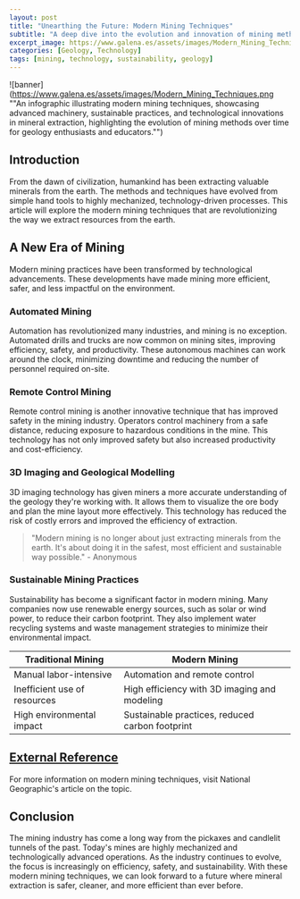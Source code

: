 ```yaml
---
layout: post
title: "Unearthing the Future: Modern Mining Techniques"
subtitle: "A deep dive into the evolution and innovation of mining methods, from traditional practices to modern marvels."
excerpt_image: https://www.galena.es/assets/images/Modern_Mining_Techniques.png
categories: [Geology, Technology]
tags: [mining, technology, sustainability, geology]
---
```


![banner](https://www.galena.es/assets/images/Modern_Mining_Techniques.png ""An infographic illustrating modern mining techniques, showcasing advanced machinery, sustainable practices, and technological innovations in mineral extraction, highlighting the evolution of mining methods over time for geology enthusiasts and educators."")

## **Introduction**

From the dawn of civilization, humankind has been extracting valuable minerals from the earth. The methods and techniques have evolved from simple hand tools to highly mechanized, technology-driven processes. This article will explore the modern mining techniques that are revolutionizing the way we extract resources from the earth.

## **A New Era of Mining**

Modern mining practices have been transformed by technological advancements. These developments have made mining more efficient, safer, and less impactful on the environment.

### **Automated Mining**

Automation has revolutionized many industries, and mining is no exception. Automated drills and trucks are now common on mining sites, improving efficiency, safety, and productivity. These autonomous machines can work around the clock, minimizing downtime and reducing the number of personnel required on-site.

### **Remote Control Mining**

Remote control mining is another innovative technique that has improved safety in the mining industry. Operators control machinery from a safe distance, reducing exposure to hazardous conditions in the mine. This technology has not only improved safety but also increased productivity and cost-efficiency.

### **3D Imaging and Geological Modelling**

3D imaging technology has given miners a more accurate understanding of the geology they're working with. It allows them to visualize the ore body and plan the mine layout more effectively. This technology has reduced the risk of costly errors and improved the efficiency of extraction.

> "Modern mining is no longer about just extracting minerals from the earth. It's about doing it in the safest, most efficient and sustainable way possible." - Anonymous

### **Sustainable Mining Practices**

Sustainability has become a significant factor in modern mining. Many companies now use renewable energy sources, such as solar or wind power, to reduce their carbon footprint. They also implement water recycling systems and waste management strategies to minimize their environmental impact.

| Traditional Mining | Modern Mining |
| --- | --- |
| Manual labor-intensive | Automation and remote control |
| Inefficient use of resources | High efficiency with 3D imaging and modeling |
| High environmental impact | Sustainable practices, reduced carbon footprint |

## **[External Reference](https://www.nationalgeographic.com/environment/global-warming/mining-5-technologies/)**

For more information on modern mining techniques, visit National Geographic's article on the topic.

## **Conclusion**

The mining industry has come a long way from the pickaxes and candlelit tunnels of the past. Today's mines are highly mechanized and technologically advanced operations. As the industry continues to evolve, the focus is increasingly on efficiency, safety, and sustainability. With these modern mining techniques, we can look forward to a future where mineral extraction is safer, cleaner, and more efficient than ever before.